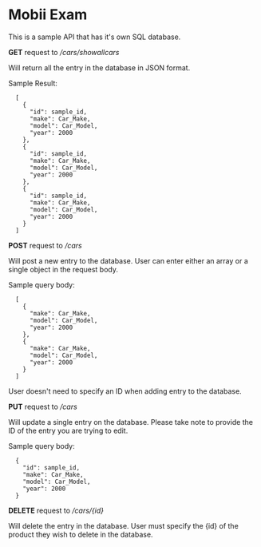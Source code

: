 # Mobii Exam

This is a sample API that has it's own SQL database.

**GET** request to */cars/showallcars*

Will return all the entry in the database in JSON format.

Sample Result:

```
  [
    {
      "id": sample_id,
      "make": Car_Make,
      "model": Car_Model,
      "year": 2000
    },
    {
      "id": sample_id,
      "make": Car_Make,
      "model": Car_Model,
      "year": 2000
    },
    {
      "id": sample_id,
      "make": Car_Make,
      "model": Car_Model,
      "year": 2000
    }
  ]
```

**POST** request to */cars*

Will post a new entry to the database. User can enter either an array or a single object in the request body.

Sample query body:

```
  [
    {
      "make": Car_Make,
      "model": Car_Model,
      "year": 2000
    },
    {
      "make": Car_Make,
      "model": Car_Model,
      "year": 2000
    }
  ]
```

User doesn't need to specify an ID when adding entry to the database.

**PUT** request to */cars*

Will update a single entry on the database. Please take note to provide the ID of the entry you are trying to edit.

Sample query body:

```
  {
    "id": sample_id,
    "make": Car_Make,
    "model": Car_Model,
    "year": 2000
  }
```

**DELETE** request to */cars/{id}*

Will delete the entry in the database. User must specify the {id} of the product they wish to delete in the database.
